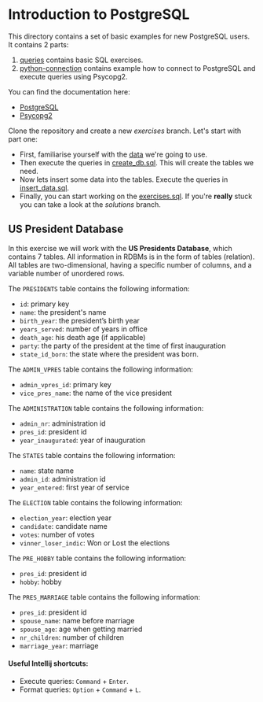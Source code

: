 # Introduction to PostgreSQL

This directory contains a set of basic examples for new PostgreSQL users. It contains 2 parts:

1. [queries](https://github.com/Dzvezdana/introduction-to-postgresql/blob/master/queries) contains basic SQL exercises.
2. [python-connection](https://github.com/Dzvezdana/introduction-to-postgresql/blob/master/python-connection) contains
example how to connect to PostgreSQL and execute queries using Psycopg2.

You can find the documentation here:

* [PostgreSQL](https://www.postgresql.org/docs/9.4/index.html)
* [Psycopg2](http://initd.org/psycopg/docs/)

Clone the repository and create a new *exercises* branch. Let's start with part one:

* First, familiarise yourself with the [data](#US-President-Database) we're going to use.
* Then execute the queries in [create_db.sql](https://github.com/Dzvezdana/introduction-to-postgresql/blob/master/queries/create_dbs.sql). 
This will create the tables we need.
* Now lets insert some data into the tables. Execute the queries in [insert_data.sql](https://github.com/Dzvezdana/introduction-to-postgresql/blob/master/queries/insert_data.sql).
* Finally, you can start working on the [exercises.sql](https://github.com/Dzvezdana/introduction-to-postgresql/blob/master/queries/exercises.sql).
 If you're **really** stuck you can take a look at the *solutions* branch.

## US President Database
In this exercise we will work with the **US Presidents Database**, which contains 7 tables. All information in RDBMs is in 
the form of tables (relation). All tables are two-dimensional, having a specific number of columns, and a variable 
number of unordered rows. 

The `PRESIDENTS` table contains the following information:

* `id`: primary key
* `name`: the president's name
* `birth_year`: the president’s birth year
* `years_served`: number of years in office
* `death_age`: his death age (if applicable)
* `party`: the party of the president at the time of first inauguration
* `state_id_born`: the state where the president was born.

The `ADMIN_VPRES` table contains the following information:

* `admin_vpres_id`: primary key
* `vice_pres_name`: the name of the vice president

The `ADMINISTRATION` table contains the following information:

* `admin_nr`: administration id
* `pres_id`: president id
* `year_inaugurated`: year of inauguration
   

The `STATES` table contains the following information:

* `name`: state name
* `admin_id`: administration id
* `year_entered`: first year of service

The `ELECTION` table contains the following information:

* `election_year`: election year
* `candidate`: candidate name
* `votes`: number of votes
* `vinner_loser_indic`: Won or Lost the elections

The `PRE_HOBBY` table contains the following information:

* `pres_id`: president id
* `hobby`: hobby

The `PRES_MARRIAGE` table contains the following information:

* `pres_id`: president id
* `spouse_name`: name before marriage
* `spouse_age`: age when getting married
* `nr_children`: number of children
* `marriage_year`: marriage 


#### Useful Intellij shortcuts:
    
* Execute queries: `Command` + `Enter`.
* Format queries: `Option` + `Command` + `L`.

